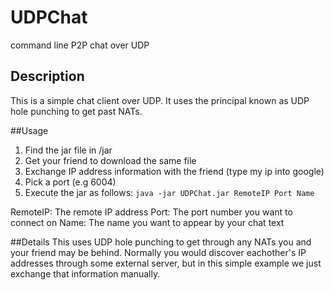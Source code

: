 UDPChat
=======

command line P2P chat over UDP

## Description
This is a simple chat client over UDP. It uses the principal known as UDP hole punching to get past NATs.

##Usage
1. Find the jar file in /jar
2. Get your friend to download the same file
3. Exchange IP address information with the friend (type my ip into google)
4. Pick a port (e.g 6004)
5. Execute the jar as follows:
```java -jar UDPChat.jar RemoteIP Port Name```

RemoteIP: The remote IP address
Port: The port number you want to connect on
Name: The name you want to appear by your chat text

##Details
This uses UDP hole punching to get through any NATs you and your friend may be behind. Normally you would discover
eachother's IP addresses through some external server, but in this simple example we just exchange that information manually.
